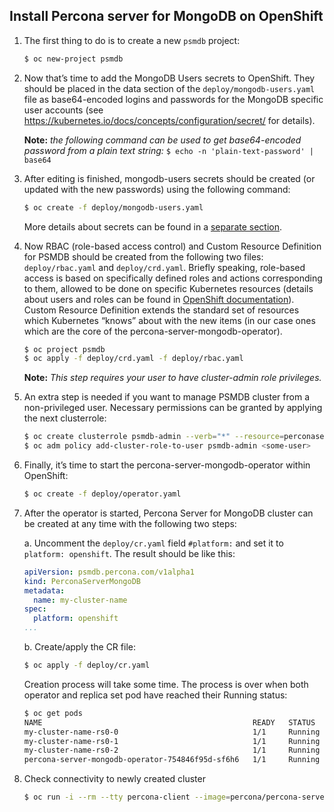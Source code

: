 Install Percona server for MongoDB on OpenShift
-----------------------------------------------

1. The first thing to do is to create a new `psmdb` project:

   ```bash
   $ oc new-project psmdb
   ```

2. Now that’s time to add the MongoDB Users secrets to OpenShift. They should be placed in the data section of the `deploy/mongodb-users.yaml` file as base64-encoded logins and passwords for the MongoDB specific user accounts (see https://kubernetes.io/docs/concepts/configuration/secret/ for details).

   **Note:** *the following command can be used to get base64-encoded password from a plain text string:* `$ echo -n 'plain-text-password' | base64`

3. After editing is finished, mongodb-users secrets should be created (or updated with the new passwords) using the following command:

   ```bash
   $ oc create -f deploy/mongodb-users.yaml
   ```

   More details about secrets can be found in a [separate section](./install#more-on-required-secrets).

4. Now RBAC (role-based access control) and Custom Resource Definition for PSMDB should be created from the following two files: `deploy/rbac.yaml` and `deploy/crd.yaml`. Briefly speaking, role-based access is based on specifically defined roles and actions corresponding to them, allowed to be done on specific Kubernetes resources (details about users and roles can be found in [OpenShift documentation](https://docs.openshift.com/enterprise/3.0/architecture/additional_concepts/authorization.html)). Custom Resource Definition extends the standard set of resources which Kubernetes “knows” about with the new items (in our case ones which are the core of the percona-server-mongodb-operator).

   ```bash
   $ oc project psmdb
   $ oc apply -f deploy/crd.yaml -f deploy/rbac.yaml
   ```

   **Note:** *This step requires your user to have cluster-admin role privileges.*

5. An extra step is needed if you want to manage PSMDB cluster from a non-privileged user. Necessary permissions can be granted by applying the next clusterrole:

   ```bash
   $ oc create clusterrole psmdb-admin --verb="*" --resource=perconaservermongodbs.psmdb.percona.com
   $ oc adm policy add-cluster-role-to-user psmdb-admin <some-user>
   ```

6. Finally, it’s time to start the percona-server-mongodb-operator within OpenShift:

   ```bash
   $ oc create -f deploy/operator.yaml
   ```

7. After the operator is started, Percona Server for MongoDB cluster can be created at any time with the following two steps:

   a. Uncomment the `deploy/cr.yaml` field `#platform:` and set it to `platform: openshift`. The result should be like this:

     ```yaml
     apiVersion: psmdb.percona.com/v1alpha1
     kind: PerconaServerMongoDB
     metadata:
       name: my-cluster-name
     spec:
       platform: openshift
     ...
     ```

   b. Create/apply the CR file:

      ```bash
      $ oc apply -f deploy/cr.yaml
      ```

   Creation process will take some time. The process is over when both operator and replica set pod have reached their Running status:

   ```bash
   $ oc get pods
   NAME                                               READY   STATUS    RESTARTS   AGE
   my-cluster-name-rs0-0                              1/1     Running   0          8m
   my-cluster-name-rs0-1                              1/1     Running   0          8m
   my-cluster-name-rs0-2                              1/1     Running   0          7m
   percona-server-mongodb-operator-754846f95d-sf6h6   1/1     Running   0          9m
   ```

7. Check connectivity to newly created cluster 

   ```bash
   $ oc run -i --rm --tty percona-client --image=percona/percona-server-mongodb:3.6 --restart=Never -- bash percona-client:/$ mongo "mongodb+srv://userAdmin:userAdmin123456@my-cluster-name-rs0.psmdb.svc.cluster.local/admin?ssl=false"
   ```
